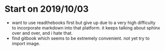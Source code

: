# Start on 2019/10/03
- want to use readthebooks first but give up due to a very high difficulty to incorporate markdown into that platform. it keeps talking about sphinx over and over, and i hate that.
- find gitbook which seems to be extremely convenient. not yet try to import image.
